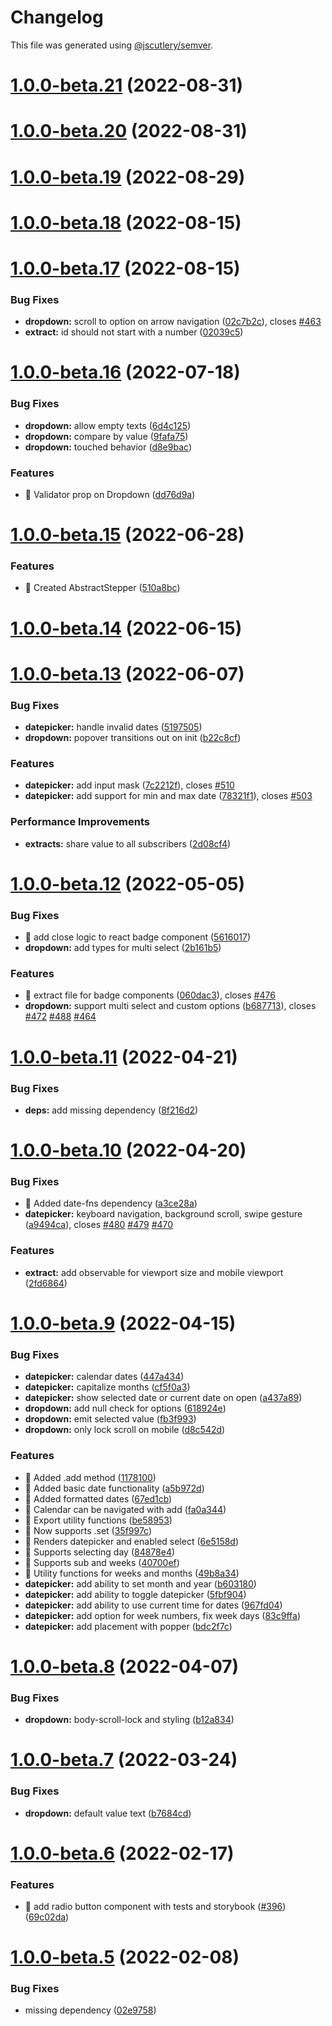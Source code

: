 # Changelog

This file was generated using [@jscutlery/semver](https://github.com/jscutlery/semver).

# [1.0.0-beta.21](https://github.com/sebgroup/green/compare/@sebgroup/extract@1.0.0-beta.20...@sebgroup/extract@1.0.0-beta.21) (2022-08-31)



# [1.0.0-beta.20](https://github.com/sebgroup/green/compare/@sebgroup/extract@1.0.0-beta.19...@sebgroup/extract@1.0.0-beta.20) (2022-08-31)



# [1.0.0-beta.19](https://github.com/sebgroup/green/compare/@sebgroup/extract@1.0.0-beta.18...@sebgroup/extract@1.0.0-beta.19) (2022-08-29)



# [1.0.0-beta.18](https://github.com/sebgroup/green/compare/@sebgroup/extract@1.0.0-beta.17...@sebgroup/extract@1.0.0-beta.18) (2022-08-15)



# [1.0.0-beta.17](https://github.com/sebgroup/green/compare/@sebgroup/extract@1.0.0-beta.16...@sebgroup/extract@1.0.0-beta.17) (2022-08-15)


### Bug Fixes

* **dropdown:** scroll to option on arrow navigation ([02c7b2c](https://github.com/sebgroup/green/commit/02c7b2c2c22892fb0b9f6ea2dcbec18f39d006f0)), closes [#463](https://github.com/sebgroup/green/issues/463)
* **extract:** id should not start with a number ([02039c5](https://github.com/sebgroup/green/commit/02039c5cbf2b33881b40e5b7fa9b7eba7c1e6813))



# [1.0.0-beta.16](https://github.com/sebgroup/green/compare/@sebgroup/extract@1.0.0-beta.15...@sebgroup/extract@1.0.0-beta.16) (2022-07-18)


### Bug Fixes

* **dropdown:** allow empty texts ([6d4c125](https://github.com/sebgroup/green/commit/6d4c1250e3b5a625d5f300e4c50d2fddda31a3df))
* **dropdown:** compare by value ([9fafa75](https://github.com/sebgroup/green/commit/9fafa75d49ea6a5c1fc33af5b8808019044907ae))
* **dropdown:** touched behavior ([d8e9bac](https://github.com/sebgroup/green/commit/d8e9baca16e7331f244d4e88e6d204b24f2c2e60))


### Features

* 🎸 Validator prop on Dropdown ([dd76d9a](https://github.com/sebgroup/green/commit/dd76d9a4eb75eb81cd50b9ef37790782ad9b3a9d))



# [1.0.0-beta.15](https://github.com/sebgroup/green/compare/@sebgroup/extract@1.0.0-beta.14...@sebgroup/extract@1.0.0-beta.15) (2022-06-28)


### Features

* 🎸 Created AbstractStepper ([510a8bc](https://github.com/sebgroup/green/commit/510a8bc84057fe964827d32367ea6cd0c59affb4))



# [1.0.0-beta.14](https://github.com/sebgroup/green/compare/@sebgroup/extract@1.0.0-beta.13...@sebgroup/extract@1.0.0-beta.14) (2022-06-15)



# [1.0.0-beta.13](https://github.com/sebgroup/green/compare/@sebgroup/extract@1.0.0-beta.12...@sebgroup/extract@1.0.0-beta.13) (2022-06-07)


### Bug Fixes

* **datepicker:** handle invalid dates ([5197505](https://github.com/sebgroup/green/commit/51975054e6dc6898eb095c8075006d7a3b95c251))
* **dropdown:** popover transitions out on init ([b22c8cf](https://github.com/sebgroup/green/commit/b22c8cf9b18b026a4f764c249243b68a0c163c53))


### Features

* **datepicker:** add input mask ([7c2212f](https://github.com/sebgroup/green/commit/7c2212f6ca0eb6f6cb43376f53c42080e7ff4ec9)), closes [#510](https://github.com/sebgroup/green/issues/510)
* **datepicker:** add support for min and max date ([78321f1](https://github.com/sebgroup/green/commit/78321f19d6df213b18c169023ecf188763fe4e6c)), closes [#503](https://github.com/sebgroup/green/issues/503)


### Performance Improvements

* **extracts:** share value to all subscribers ([2d08cf4](https://github.com/sebgroup/green/commit/2d08cf4bc58877c3905b4b2504052d29dd9c25d0))



# [1.0.0-beta.12](https://github.com/sebgroup/green/compare/@sebgroup/extract@1.0.0-beta.11...@sebgroup/extract@1.0.0-beta.12) (2022-05-05)


### Bug Fixes

* 🐛 add close logic to react badge component ([5616017](https://github.com/sebgroup/green/commit/56160175b546266e6c807b0f68ffe5c75b0e3260))
* **dropdown:** add types for multi select ([2b161b5](https://github.com/sebgroup/green/commit/2b161b53a96f6b03ca05ab11ab40f98e51a0a917))


### Features

* 🎸 extract file for badge components ([060dac3](https://github.com/sebgroup/green/commit/060dac34e9af693ec96f330f16b049ee92b5c70c)), closes [#476](https://github.com/sebgroup/green/issues/476)
* **dropdown:** support multi select and custom options ([b687713](https://github.com/sebgroup/green/commit/b6877130a210d9a88ec944c8b6030f48ada57b2c)), closes [#472](https://github.com/sebgroup/green/issues/472) [#488](https://github.com/sebgroup/green/issues/488) [#464](https://github.com/sebgroup/green/issues/464)



# [1.0.0-beta.11](https://github.com/sebgroup/green/compare/@sebgroup/extract@1.0.0-beta.10...@sebgroup/extract@1.0.0-beta.11) (2022-04-21)


### Bug Fixes

* **deps:** add missing dependency ([8f216d2](https://github.com/sebgroup/green/commit/8f216d2a83ae4fbff0f3f25c90e8a290b0904a2b))



# [1.0.0-beta.10](https://github.com/sebgroup/green/compare/@sebgroup/extract@1.0.0-beta.9...@sebgroup/extract@1.0.0-beta.10) (2022-04-20)


### Bug Fixes

* 🐛 Added date-fns dependency ([a3ce28a](https://github.com/sebgroup/green/commit/a3ce28a21b3c6768cc75791c02d5472e0e2faa3e))
* **datepicker:** keyboard navigation, background scroll, swipe gesture ([a9494ca](https://github.com/sebgroup/green/commit/a9494ca4293fd7c6409016552331d089968db0d5)), closes [#480](https://github.com/sebgroup/green/issues/480) [#479](https://github.com/sebgroup/green/issues/479) [#470](https://github.com/sebgroup/green/issues/470)


### Features

* **extract:** add observable for viewport size and mobile viewport ([2fd6864](https://github.com/sebgroup/green/commit/2fd68643ad4dc9e2fea213a3e8ad6022c3020d91))



# [1.0.0-beta.9](https://github.com/sebgroup/green/compare/@sebgroup/extract@1.0.0-beta.8...@sebgroup/extract@1.0.0-beta.9) (2022-04-15)


### Bug Fixes

* **datepicker:** calendar dates ([447a434](https://github.com/sebgroup/green/commit/447a43406be2a5a418b4788cb874e6e5b3d0f944))
* **datepicker:** capitalize months ([cf5f0a3](https://github.com/sebgroup/green/commit/cf5f0a35c7279ac351e162d22b254ba9b15b297e))
* **datepicker:** show selected date or current date on open ([a437a89](https://github.com/sebgroup/green/commit/a437a89c5ad18a3401530d719f11d181cb9aabc2))
* **dropdown:** add null check for options ([618924e](https://github.com/sebgroup/green/commit/618924e1f53657699c533336e8f1dc4409546e61))
* **dropdown:** emit selected value ([fb3f993](https://github.com/sebgroup/green/commit/fb3f9931807ee2ae374ef2c5d1be936119837551))
* **dropdown:** only lock scroll on mobile ([d8c542d](https://github.com/sebgroup/green/commit/d8c542d43ef3e363cf0e4c4390a36171a90a559a))


### Features

* 🎸 Added .add method ([1178100](https://github.com/sebgroup/green/commit/117810097631caacaf9645240ea7546c68a44647))
* 🎸 Added basic date functionality ([a5b972d](https://github.com/sebgroup/green/commit/a5b972dfb59613fea7d20ec3c126315272a64667))
* 🎸 Added formatted dates ([67ed1cb](https://github.com/sebgroup/green/commit/67ed1cbff27beb07da18579e6061ea3a392a9c59))
* 🎸 Calendar can be navigated with add ([fa0a344](https://github.com/sebgroup/green/commit/fa0a344ae7c58a7490fc85bb11ac26a1ae4a9998))
* 🎸 Export utility functions ([be58953](https://github.com/sebgroup/green/commit/be589531812c7f51646c9dec191fbbade8e0b6fb))
* 🎸 Now supports .set ([35f997c](https://github.com/sebgroup/green/commit/35f997c412e18d31f2be39b0d5fa7a5d5e2def61))
* 🎸 Renders datepicker and enabled select ([6e5158d](https://github.com/sebgroup/green/commit/6e5158d28c47a36b361f4a8bd26e5161e3902ffe))
* 🎸 Supports selecting day ([84878e4](https://github.com/sebgroup/green/commit/84878e4f865d989d340e57d3ce4c6f088e606db1))
* 🎸 Supports sub and weeks ([40700ef](https://github.com/sebgroup/green/commit/40700ef509005cb1bef2ebb993a5509be3df358f))
* 🎸 Utility functions for weeks and months ([49b8a34](https://github.com/sebgroup/green/commit/49b8a34efaa83c52f63a052dec224113b6d1dfd6))
* **datepicker:** add ability to set month and year ([b603180](https://github.com/sebgroup/green/commit/b603180e73400414a2c71998decc5986b688206d))
* **datepicker:** add ability to toggle datepicker ([5fbf904](https://github.com/sebgroup/green/commit/5fbf904f2876b3274af170348714965364b6b793))
* **datepicker:** add ability to use current time for dates ([967fd04](https://github.com/sebgroup/green/commit/967fd0447bdce10297fc15d3b043dff8bf9a18c4))
* **datepicker:** add option for week numbers, fix week days ([83c9ffa](https://github.com/sebgroup/green/commit/83c9ffa3c69dca4f423e561006104140a02fa6ae))
* **datepicker:** add placement with popper ([bdc2f7c](https://github.com/sebgroup/green/commit/bdc2f7ca30fd1edfd57a4047393e169b79aef305))



# [1.0.0-beta.8](https://github.com/sebgroup/green/compare/@sebgroup/extract@1.0.0-beta.7...@sebgroup/extract@1.0.0-beta.8) (2022-04-07)


### Bug Fixes

* **dropdown:** body-scroll-lock and styling ([b12a834](https://github.com/sebgroup/green/commit/b12a8344a6c5f87a05cac0cd76e5765451827234))



# [1.0.0-beta.7](https://github.com/sebgroup/green/compare/@sebgroup/extract@1.0.0-beta.6...@sebgroup/extract@1.0.0-beta.7) (2022-03-24)


### Bug Fixes

* **dropdown:** default value text ([b7684cd](https://github.com/sebgroup/green/commit/b7684cd8cdebe55b51ddf437fa1a51eadcb0f84f))



# [1.0.0-beta.6](https://github.com/sebgroup/green/compare/@sebgroup/extract@1.0.0-beta.5...@sebgroup/extract@1.0.0-beta.6) (2022-02-17)


### Features

* 🎸 add radio button component with tests and storybook ([#396](https://github.com/sebgroup/green/issues/396)) ([69c02da](https://github.com/sebgroup/green/commit/69c02da052cc752d959abca6300ca6d72fcaca48))



# [1.0.0-beta.5](https://github.com/sebgroup/green/compare/@sebgroup/extract@1.0.0-beta.4...@sebgroup/extract@1.0.0-beta.5) (2022-02-08)


### Bug Fixes

* missing dependency ([02e9758](https://github.com/sebgroup/green/commit/02e9758ba40e1ce50d02ac2d4a8676bf44ecc6e4))
